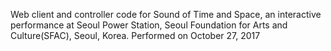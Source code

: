 Web client and controller code for Sound of Time and Space, an interactive performance at Seoul Power Station, Seoul Foundation for Arts and Culture(SFAC), Seoul, Korea. Performed on October 27, 2017
